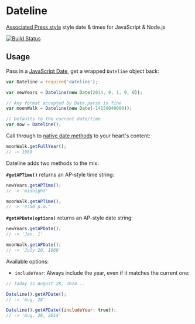 # Dateline

[Associated Press style](http://en.wikipedia.org/wiki/AP_Stylebook) style date & times for JavaScript & Node.js

[![Build Status](https://travis-ci.org/banterability/dateline.png)](https://travis-ci.org/banterability/dateline)

## Usage

Pass in a [JavaScript Date](https://developer.mozilla.org/en-US/docs/Web/JavaScript/Reference/Global_Objects/Date), get a wrapped `Dateline` object back:

```js
var Dateline = require('dateline');

var newYears = Dateline(new Date(2014, 0, 1, 0, 0));

// Any format accepted by Date.parse is fine
var moonWalk = Dateline(new Date(-14159040000));

// Defaults to the current date/time
var now = Dateline();
```

Call through to [native date methods](https://developer.mozilla.org/en-US/docs/Web/JavaScript/Reference/Global_Objects/Date#Date_instances) to your heart's content:

```js
moonWalk.getFullYear();
// -> 1969
```

Dateline adds two methods to the mix:

**`#getAPTime()`** returns an AP-style time string:

```js
newYears.getAPTime();
// -> 'midnight'

moonWalk.getAPTime();
// -> '9:56 p.m.'
```

**`#getAPDate(options)`** returns an AP-style date string:

```js
newYears.getAPDate();
// -> 'Jan. 1'

moonWalk.getAPDate();
// -> 'July 20, 1969'
```

Available options:
- `includeYear`: Always include the year, even if it matches the current one:

```js
// Today is August 28, 2014...

Dateline().getAPDate();
// -> 'Aug. 28'

Dateline().getAPDate({includeYear: true});
// -> 'Aug. 28, 2014'
```
